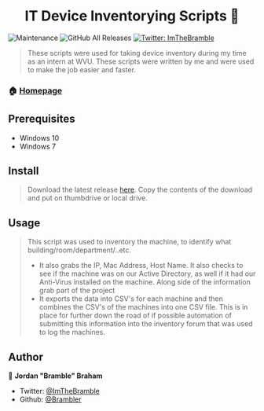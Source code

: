 <h1 align="center">IT Device Inventorying Scripts 👋</h1>
<p>
  <a>
    <img alt="Maintenance" src="https://img.shields.io/badge/Maintained%3F-yes-green.svg" target="_blank" />
  </a>
  <a>
    <img alt="GitHub All Releases" src="https://img.shields.io/github/downloads/Brambler/IT-Device-Inventorying-Scripts/total">
  </a>
  
  <a href="https://twitter.com/ImTheBramble">
    <img alt="Twitter: ImTheBramble" src="https://img.shields.io/twitter/follow/ImTheBramble.svg?style=social" target="_blank" />
  </a>
</p>

> These scripts were used for taking device inventory during my time as an intern at WVU. These scripts were written by me and were used to make the job easier and faster.

### 🏠 [Homepage](https://github.com/Brambler/IT-Device-Inventorying-Scripts)

## Prerequisites

- Windows 10
- Windows 7

## Install

> Download the latest release [here](https://github.com/Brambler/IT-Device-Inventorying-Scripts/releases/).
> Copy the contents of the download and put on thumbdrive or local drive.


## Usage
> This script was used to inventory the machine, to identify what building/room/department/..etc. 
> - It also grabs the IP, Mac Address, Host Name. It also checks to see if the machine was on our Active Directory, as well if it had our Anti-Virus installed on the machine.
> Along side of the information grab part of the project
> - It exports the data into CSV's for each machine and then combines the CSV's of the machines into one CSV file. This is in place for further down the road of if possible automation of submitting this information into the inventory forum that was used to log the machines.

## Author
👤 **Jordan &#34;Bramble&#34; Braham**

* Twitter: [@ImTheBramble](https://twitter.com/ImTheBramble)
* Github: [@Brambler](https://github.com/Brambler)
